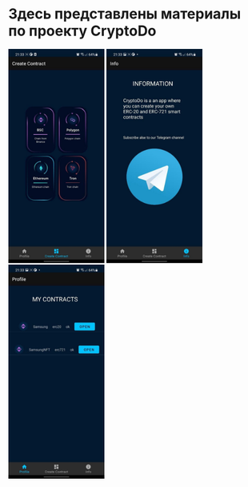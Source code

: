 <h1>Здесь представлены материалы по проекту CryptoDo</h1>

<img src="https://github.com/progerg/samsung-project-materials/blob/master/%D1%84%D0%BE%D1%82%D0%BE/main.jpg" width="192" height="427"></img>
<img src="https://github.com/progerg/samsung-project-materials/blob/master/%D1%84%D0%BE%D1%82%D0%BE/info.jpg" width="192" height="427"></img>
<img src="https://github.com/progerg/samsung-project-materials/blob/master/%D1%84%D0%BE%D1%82%D0%BE/profile.jpg" width="192" height="427"></img>
